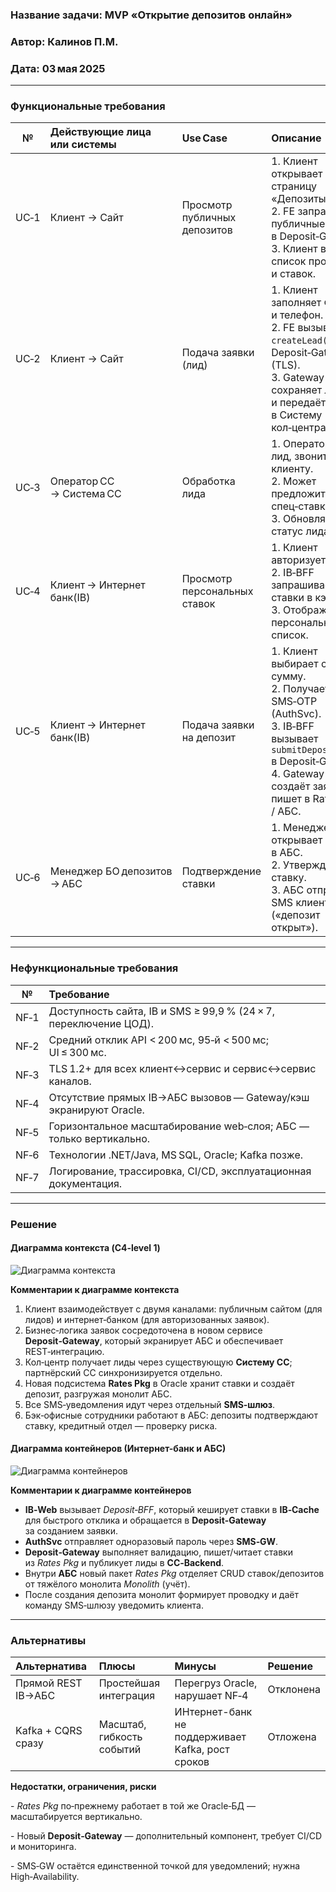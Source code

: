 ### **Название задачи:** MVP «Открытие депозитов онлайн»

### **Автор:** Калинов П.М.

### **Дата:** 03 мая 2025

---

### **Функциональные требования**

| **№** | **Действующие лица или системы** | **Use Case**                 | **Описание**                                                                                                                                                                        |
| :---: | :------------------------------- | :--------------------------- | :---------------------------------------------------------------------------------------------------------------------------------------------------------------------------------- |
|  UC‑1 | Клиент → Сайт                    | Просмотр публичных депозитов | 1. Клиент открывает страницу «Депозиты».<br>2. FE запрашивает публичные ставки в Deposit‑Gateway.<br>3. Клиент видит список продуктов и ставок.                                     |
|  UC‑2 | Клиент → Сайт                    | Подача заявки (лид)          | 1. Клиент заполняет ФИО и телефон.<br>2. FE вызывает `createLead()` в Deposit‑Gateway (TLS).<br>3. Gateway сохраняет лид и передаёт в Систему кол‑центра.                           |
|  UC‑3 | Оператор CC → Система CC         | Обработка лида               | 1. Оператор видит лид, звонит клиенту.<br>2. Может предложить спец‑ставку.<br>3. Обновляет статус лида.                                                                             |
|  UC‑4 | Клиент → Интернет банк(IB)       | Просмотр персональных ставок | 1. Клиент авторизуется в IB.<br>2. IB‑BFF запрашивает ставки в кэше.<br>3. Отображается персональный список.                                                                        |
|  UC‑5 | Клиент → Интернет банк(IB)       | Подача заявки на депозит     | 1. Клиент выбирает счёт, сумму.<br>2. Получает SMS‑OTP (AuthSvc).<br>3. IB‑BFF вызывает `submitDeposit()` в Deposit‑Gateway.<br>4. Gateway создаёт заявку, пишет в Rates Pkg / АБС. |
|  UC‑6 | Менеджер БО депозитов → АБС      | Подтверждение ставки         | 1. Менеджер открывает заявку в АБС.<br>2. Утверждает ставку.<br>3. АБС отправляет SMS клиенту («депозит открыт»).                                                                   |

---

### **Нефункциональные требования**

| **№** | **Требование**                                                     |
| :---: | :----------------------------------------------------------------- |
|  NF‑1 | Доступность сайта, IB и SMS ≥ 99,9 % (24 × 7, переключение ЦОД).   |
|  NF‑2 | Средний отклик API < 200 мс, 95‑й < 500 мс; UI ≤ 300 мс.           |
|  NF‑3 | TLS 1.2+ для всех клиент↔сервис и сервис↔сервис каналов.           |
|  NF‑4 | Отсутствие прямых IB→АБС вызовов — Gateway/кэш экранируют Oracle.  |
|  NF‑5 | Горизонтальное масштабирование web‑слоя; АБС — только вертикально. |
|  NF‑6 | Технологии .NET/Java, MS SQL, Oracle; Kafka позже.                 |
|  NF‑7 | Логирование, трассировка, CI/CD, эксплуатационная документация.    |

---

### **Решение**

#### Диаграмма контекста (C4‑level 1)

![Диаграмма контекста](Context.png)

**Комментарии к диаграмме контекста**

1. Клиент взаимодействует с двумя каналами: публичным сайтом (для лидов) и интернет‑банком (для авторизованных заявок).
2. Бизнес‑логика заявок сосредоточена в новом сервисе **Deposit‑Gateway**, который экранирует АБС и обеспечивает REST‑интеграцию.
3. Кол‑центр получает лиды через существующую **Систему CC**; партнёрский CC синхронизируется отдельно.
4. Новая подсистема **Rates Pkg** в Oracle хранит ставки и создаёт депозит, разгружая монолит АБС.
5. Все SMS‑уведомления идут через отдельный **SMS‑шлюз**.
6. Бэк‑офисные сотрудники работают в АБС: депозиты подтверждают ставку, кредитный отдел — проверку риска.

#### Диаграмма контейнеров (Интернет-банк и АБС)

 ![Диаграмма контейнеров](Containers.png)

**Комментарии к диаграмме контейнеров**

* **IB‑Web** вызывает *Deposit‑BFF*, который кеширует ставки в **IB‑Cache** для быстрого отклика и обращается в **Deposit‑Gateway** за созданием заявки.
* **AuthSvc** отправляет одноразовый пароль через **SMS‑GW**.
* **Deposit‑Gateway** выполняет валидацию, пишет/читает ставки из *Rates Pkg* и публикует лиды в **CC‑Backend**.
* Внутри **АБС** новый пакет *Rates Pkg* отделяет CRUD ставок/депозитов от тяжёлого монолита *Monolith* (учёт).
* После создания депозита монолит формирует проводку и даёт команду SMS‑шлюзу уведомить клиента.

---

### **Альтернативы**

| Альтернатива       | Плюсы                     | Минусы                                    | Решение   |
| :----------------- | :------------------------ | :---------------------------------------- | :-------- |
| Прямой REST IB→АБС | Простейшая интеграция     | Перегруз Oracle, нарушает NF‑4            | Отклонена |
| Kafka + CQRS сразу | Масштаб, гибкость событий | ИНтернет-банк не поддерживает Kafka, рост сроков | Отложена  |

**Недостатки, ограничения, риски**

- *Rates Pkg* по‑прежнему работает в той же Oracle‑БД — масштабируется вертикально.

- Новый **Deposit‑Gateway** — дополнительный компонент, требует CI/CD и мониторинга.

- SMS‑GW остаётся единственной точкой для уведомлений; нужна High‑Availability.
